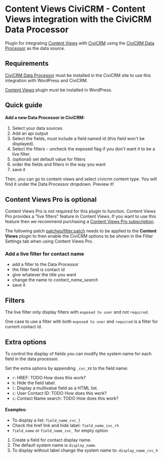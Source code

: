 # Content Views CiviCRM - Content Views integration with the CiviCRM Data Processor

Plugin for integrating [Content Views](https://wordpress.org/plugins/content-views-query-and-display-post-page/) with [CiviCRM](https://civicrm.org) using the [CiviCRM Data Processor](https://lab.civicrm.org/extensions/dataprocessor) as the data source.

## Requirements

[CiviCRM Data Processor](https://lab.civicrm.org/extensions/dataprocessor) must be installed in the CiviCRM site to use this integration with WordPress and CiviCRM.

[Content Views](https://wordpress.org/plugins/content-views-query-and-display-post-page/) plugin must be installed in WordPress.

## Quick guide

#### Add a new Data Processor in CiviCRM:
1. Select your data sources
1. Add an api output
1. Select the fields, must include a field named id (this field won't be displayed).
1. Select the filters - uncheck the exposed flag if you don't want it to be a live filter.
1. (optional) set default value for filters
1. order the fields and filters in the way you want
1. save it

Then, you can go to content views and select civicrm content type. You will find it under the Data Processor dropdown. Preview it!

## Content Views Pro is optional

Content Views Pro is not required for this plugin to function. Content Views Pro provides a "live filters" feature in Content Views. If you want to use this feature then we recommend purchasing a [Content Views Pro subscription](https://www.contentviewspro.com/).

The following patch [patches/filter.patch](https://github.com/agileware/content-views-civicrm-data-processor/blob/master/patches/filter.patch) needs to be applied to the **Content Views** plugin to then enable the CiviCRM options to be shown in the Filter Settings tab when using Content Views Pro. 

### Add a live filter for contact name

- add a filter to the Data Processor
- the filter field is contact id
- give whatever the title you want
- change the name to *contact_name_search* 
- save it

## Filters
The live filter only display filters with `exposed to user` and not `required`.

One case to use a filter with both `exposed to user` and `required` is a filter for current contact id.

## Extra options
To control the display of fields you can modify the system name for each field in the data processor.

Set the extra options by appending `_cvc_XX` to the field name:
- `r`: HREF: TODO How does this work?
- `h`: Hide the field label.
- `l`: Display a multivalue field as a HTML list.
- `i`: User Contact ID: TODO How does this work?
- `s`: Contact Name search: TODO How does this work?

#### Examples:
- To display a list: `field_name_cvc_l`
- Check the href link and hide label: `field_name_cvc_rh`
- `field_name` or `field_name_cvc_` for empty option

1. Create a field for contact display name.
1. The default system name is `display_name`.
1. To display without label change the system name to: `display_name_cvc_h`
